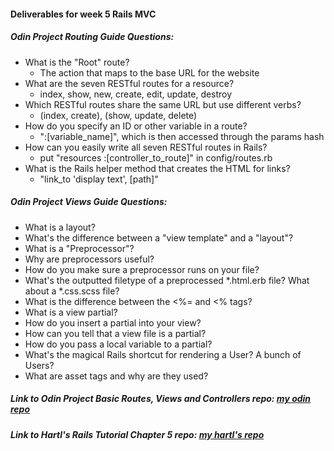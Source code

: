 #### Deliverables for week 5 Rails MVC
##### Odin Project Routing Guide Questions:
- What is the "Root" route?
  - The action that maps to the base URL for the website
- What are the seven RESTful routes for a resource?
  - index, show, new, create, edit, update, destroy
- Which RESTful routes share the same URL but use different verbs?
  - (index, create), (show, update, delete) 
- How do you specify an ID or other variable in a route?
  - ":[variable_name]", which is then accessed through the params hash
- How can you easily write all seven RESTful routes in Rails?
  - put "resources :[controller_to_route]" in config/routes.rb
- What is the Rails helper method that creates the HTML for links?
  - "link_to 'display text', [path]"

##### Odin Project Views Guide Questions:
- What is a layout?
- What's the difference between a "view template" and a "layout"?
- What is a "Preprocessor"?
- Why are preprocessors useful?
- How do you make sure a preprocessor runs on your file?
- What's the outputted filetype of a preprocessed *.html.erb file? What about a *.css.scss file?
- What is the difference between the <%= and <% tags?
- What is a view partial?
- How do you insert a partial into your view?
- How can you tell that a view file is a partial?
- How do you pass a local variable to a partial?
- What's the magical Rails shortcut for rendering a User? A bunch of Users?
- What are asset tags and why are they used?

##### Link to Odin Project Basic Routes, Views and Controllers repo: [my odin repo](<https://github.com/SimonRuppGreene/ignition-week5-c9>)
##### Link to Hartl's Rails Tutorial Chapter 5 repo: [my hartl's repo](<https://github.com/SimonRuppGreene/rails-tutorial>)
